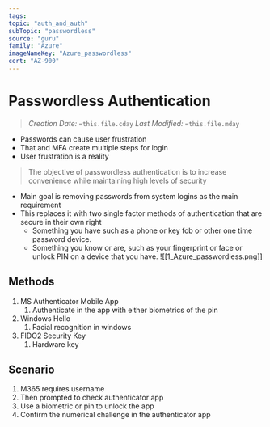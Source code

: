 ```yaml
---
tags:
topic: "auth_and_auth"
subTopic: "passwordless"
source: "guru"
family: "Azure"
imageNameKey: "Azure_passwordless"
cert: "AZ-900"
---
```

# Passwordless Authentication
> *Creation Date:* `=this.file.cday`
> *Last Modified:* `=this.file.mday`

- Passwords can cause user frustration
- That and MFA create multiple steps for login
- User frustration is a reality 

> The objective of passwordless authentication is to increase convenience while maintaining high levels of security

- Main goal is removing passwords from system logins as the main requirement
- This replaces it with two single factor methods of authentication that are secure in their own right
	- Something you have such as a phone or key fob or other one time password device.
	- Something you know or are, such as your fingerprint or face or unlock PIN on a device that you have.
![[1_Azure_passwordless.png]]

## Methods

1. MS Authenticator Mobile App
	1. Authenticate in the app with either biometrics of the pin
2. Windows Hello
	1. Facial recognition in windows
3. FIDO2 Security Key
	1. Hardware key

## Scenario

1. M365 requires username
2. Then prompted to check authenticator app
3. Use a biometric or pin to unlock the app
4. Confirm the numerical challenge in the authenticator app



